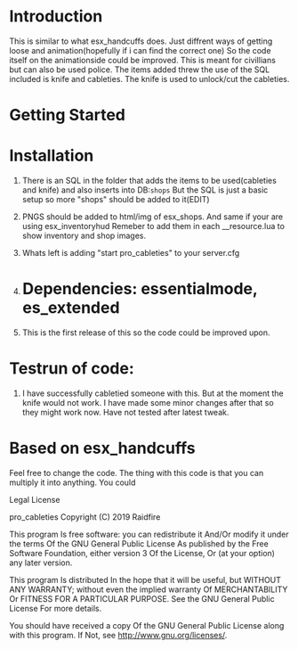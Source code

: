 # Introduction
This is similar to what esx_handcuffs does. Just diffrent ways of getting loose and animation(hopefully if i can find the correct one) So the code itself on the animationside could be improved. This is meant for civillians but can also be used police. The items added threw the use of the SQL included is knife and cableties. The knife is used to unlock/cut the cableties. 

# Getting Started

# Installation

1. There is an SQL in the folder that adds the items to be used(cableties and knife) and also inserts into DB:`shops`
   But the SQL is just a basic setup so more "shops" should be added to it(EDIT)

2. PNGS should be added to html/img of esx_shops. And same if your are using esx_inventoryhud
   Remeber to add them in each __resource.lua to show inventory and shop images.

3. Whats left is adding "start pro_cableties" to your server.cfg

4. # Dependencies: essentialmode, es_extended

5. This is the first release of this so the code could be improved upon.


# Testrun of code:

1. I have successfully cabletied someone with this. But at the moment the knife would not work. I have made some
   minor changes after that so they might work now. Have not tested after latest tweak. 



# Based on esx_handcuffs 

Feel free to change the code. The thing with this code is that you can multiply it into
anything. You could 
           





Legal
License

pro_cableties
Copyright (C) 2019 Raidfire

This program Is free software: you can redistribute it And/Or modify it under the terms Of the GNU General Public License As published by the Free Software Foundation, either version 3 Of the License, Or (at your option) any later version.

This program Is distributed In the hope that it will be useful, but WITHOUT ANY WARRANTY; without even the implied warranty Of MERCHANTABILITY Or FITNESS FOR A PARTICULAR PURPOSE. See the GNU General Public License For more details.

You should have received a copy Of the GNU General Public License along with this program. If Not, see http://www.gnu.org/licenses/.
